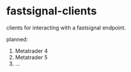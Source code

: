 # fastsignal-clients

clients for interacting with a fastsignal endpoint.

planned:
1. Metatrader 4
2. Metatrader 5
3. ...
